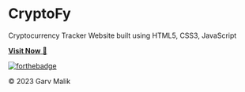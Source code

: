 # CryptoFy
Cryptocurrency Tracker Website built using HTML5, CSS3, JavaScript 

<a href="#" target="_blank">**Visit Now** 🚀</a>

[![forthebadge](https://forthebadge.com/images/badges/built-with-love.svg)](https://forthebadge.com)


© 2023 Garv Malik
